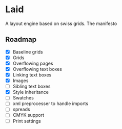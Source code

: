 # Laid

A layout engine based on swiss grids. The manifesto 

## Roadmap

- [x] Baseline grids
- [x] Grids
- [x] Overflowing pages
- [x] Overflowing text boxes
- [x] Linking text boxes
- [x] Images
- [ ] Sibling text boxes
- [x] Style inheritance
- [ ] Swatches
- [ ] xml preprocesser to handle imports
- [ ] spreads
- [ ] CMYK support
- [ ] Print settings